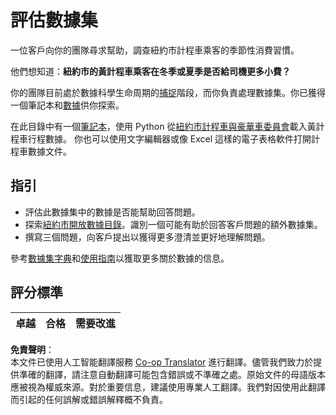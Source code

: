 <!--
CO_OP_TRANSLATOR_METADATA:
{
  "original_hash": "564445c39ad29a491abcb9356fc4d47d",
  "translation_date": "2025-08-25T17:44:53+00:00",
  "source_file": "4-Data-Science-Lifecycle/14-Introduction/assignment.md",
  "language_code": "hk"
}
-->
# 評估數據集

一位客戶向你的團隊尋求幫助，調查紐約市計程車乘客的季節性消費習慣。

他們想知道：**紐約市的黃計程車乘客在冬季或夏季是否給司機更多小費？**

你的團隊目前處於數據科學生命周期的[捕捉](Readme.md#Capturing)階段，而你負責處理數據集。你已獲得一個筆記本和[數據](../../../../data/taxi.csv)供你探索。

在此目錄中有一個[筆記本](../../../../4-Data-Science-Lifecycle/14-Introduction/notebook.ipynb)，使用 Python 從[紐約市計程車與豪華車委員會](https://docs.microsoft.com/en-us/azure/open-datasets/dataset-taxi-yellow?tabs=azureml-opendatasets)載入黃計程車行程數據。
你也可以使用文字編輯器或像 Excel 這樣的電子表格軟件打開計程車數據文件。

## 指引

- 評估此數據集中的數據是否能幫助回答問題。
- 探索[紐約市開放數據目錄](https://data.cityofnewyork.us/browse?sortBy=most_accessed&utf8=%E2%9C%93)。識別一個可能有助於回答客戶問題的額外數據集。
- 撰寫三個問題，向客戶提出以獲得更多澄清並更好地理解問題。

參考[數據集字典](https://www1.nyc.gov/assets/tlc/downloads/pdf/data_dictionary_trip_records_yellow.pdf)和[使用指南](https://www1.nyc.gov/assets/tlc/downloads/pdf/trip_record_user_guide.pdf)以獲取更多關於數據的信息。

## 評分標準

卓越 | 合格 | 需要改進
--- | --- | --- |

**免責聲明**：  
本文件已使用人工智能翻譯服務 [Co-op Translator](https://github.com/Azure/co-op-translator) 進行翻譯。儘管我們致力於提供準確的翻譯，請注意自動翻譯可能包含錯誤或不準確之處。原始文件的母語版本應被視為權威來源。對於重要信息，建議使用專業人工翻譯。我們對因使用此翻譯而引起的任何誤解或錯誤解釋概不負責。